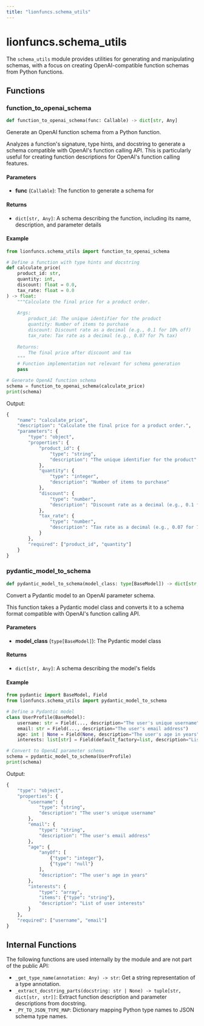 ```yaml
---
title: "lionfuncs.schema_utils"
---
```


# lionfuncs.schema_utils

The `schema_utils` module provides utilities for generating and manipulating schemas, with a focus on creating OpenAI-compatible function schemas from Python functions.

## Functions

### function_to_openai_schema

```python
def function_to_openai_schema(func: Callable) -> dict[str, Any]
```

Generate an OpenAI function schema from a Python function.

Analyzes a function's signature, type hints, and docstring to generate a schema compatible with OpenAI's function calling API. This is particularly useful for creating function descriptions for OpenAI's function calling features.

#### Parameters

- **func** (`Callable`): The function to generate a schema for

#### Returns

- `dict[str, Any]`: A schema describing the function, including its name, description, and parameter details

#### Example

```python
from lionfuncs.schema_utils import function_to_openai_schema

# Define a function with type hints and docstring
def calculate_price(
    product_id: str,
    quantity: int,
    discount: float = 0.0,
    tax_rate: float = 0.0
) -> float:
    """Calculate the final price for a product order.
    
    Args:
        product_id: The unique identifier for the product
        quantity: Number of items to purchase
        discount: Discount rate as a decimal (e.g., 0.1 for 10% off)
        tax_rate: Tax rate as a decimal (e.g., 0.07 for 7% tax)
    
    Returns:
        The final price after discount and tax
    """
    # Function implementation not relevant for schema generation
    pass

# Generate OpenAI function schema
schema = function_to_openai_schema(calculate_price)
print(schema)
```

Output:
```python
{
    "name": "calculate_price",
    "description": "Calculate the final price for a product order.",
    "parameters": {
        "type": "object",
        "properties": {
            "product_id": {
                "type": "string",
                "description": "The unique identifier for the product"
            },
            "quantity": {
                "type": "integer",
                "description": "Number of items to purchase"
            },
            "discount": {
                "type": "number",
                "description": "Discount rate as a decimal (e.g., 0.1 for 10% off)"
            },
            "tax_rate": {
                "type": "number",
                "description": "Tax rate as a decimal (e.g., 0.07 for 7% tax)"
            }
        },
        "required": ["product_id", "quantity"]
    }
}
```

### pydantic_model_to_schema

```python
def pydantic_model_to_schema(model_class: type[BaseModel]) -> dict[str, Any]
```

Convert a Pydantic model to an OpenAI parameter schema.

This function takes a Pydantic model class and converts it to a schema format compatible with OpenAI's function calling API.

#### Parameters

- **model_class** (`type[BaseModel]`): The Pydantic model class

#### Returns

- `dict[str, Any]`: A schema describing the model's fields

#### Example

```python
from pydantic import BaseModel, Field
from lionfuncs.schema_utils import pydantic_model_to_schema

# Define a Pydantic model
class UserProfile(BaseModel):
    username: str = Field(..., description="The user's unique username")
    email: str = Field(..., description="The user's email address")
    age: int | None = Field(None, description="The user's age in years")
    interests: list[str] = Field(default_factory=list, description="List of user interests")

# Convert to OpenAI parameter schema
schema = pydantic_model_to_schema(UserProfile)
print(schema)
```

Output:
```python
{
    "type": "object",
    "properties": {
        "username": {
            "type": "string",
            "description": "The user's unique username"
        },
        "email": {
            "type": "string",
            "description": "The user's email address"
        },
        "age": {
            "anyOf": [
                {"type": "integer"},
                {"type": "null"}
            ],
            "description": "The user's age in years"
        },
        "interests": {
            "type": "array",
            "items": {"type": "string"},
            "description": "List of user interests"
        }
    },
    "required": ["username", "email"]
}
```

## Internal Functions

The following functions are used internally by the module and are not part of the public API:

- `_get_type_name(annotation: Any) -> str`: Get a string representation of a type annotation.
- `_extract_docstring_parts(docstring: str | None) -> tuple[str, dict[str, str]]`: Extract function description and parameter descriptions from docstring.
- `_PY_TO_JSON_TYPE_MAP`: Dictionary mapping Python type names to JSON schema type names.